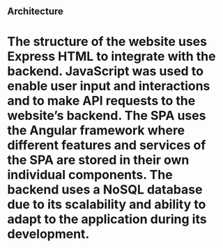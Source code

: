 ## Architecture
# The structure of the website uses Express HTML to integrate with the backend. JavaScript was used to enable user input and interactions and to make API requests to the website’s backend. The SPA uses the Angular framework where different features and services of the SPA are stored in their own individual components. The backend uses a NoSQL database due to its scalability and ability to adapt to the application during its development.
